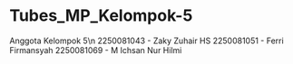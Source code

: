 # Tubes_MP_Kelompok-5

Anggota Kelompok 5\n
2250081043 - Zaky Zuhair HS
2250081051 - Ferri Firmansyah
2250081069 - M Ichsan Nur Hilmi
